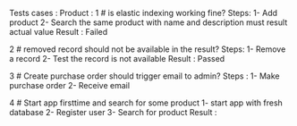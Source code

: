 Tests cases : 
Product :
1 # is elastic indexing working fine?
Steps:
    1- Add product
    2- Search the same product with name and description must result actual value
Result : Failed

2 # removed record should not be available in the result?
Steps:
    1- Remove a record
    2- Test the record is not available
Result : Passed
    
3 # Create purchase order should trigger email to admin?
Steps :
    1- Make purchase order
    2- Receive email    

4 # Start app firsttime and search for some product
    1- start app with fresh database
    2- Register user
    3- Search for product
Result : 